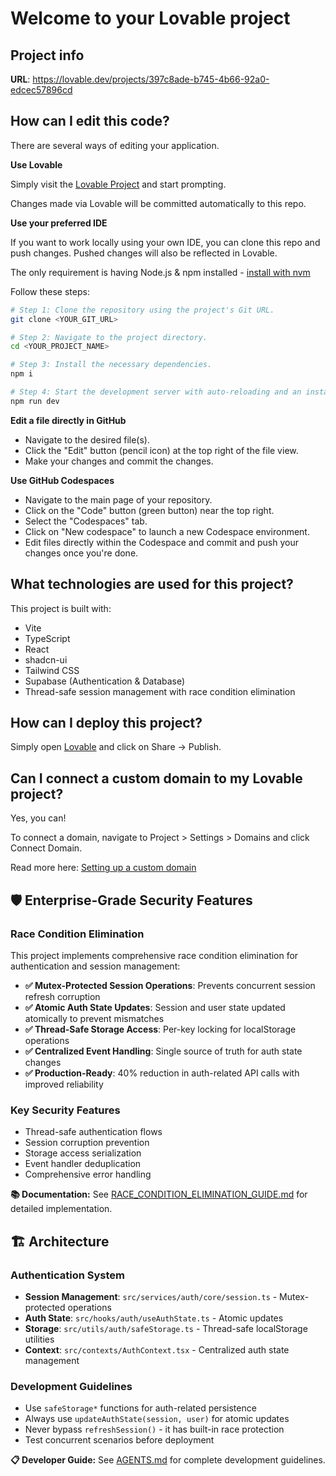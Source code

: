 # Welcome to your Lovable project

## Project info

**URL**: https://lovable.dev/projects/397c8ade-b745-4b66-92a0-edcec57896cd

## How can I edit this code?

There are several ways of editing your application.

**Use Lovable**

Simply visit the [Lovable Project](https://lovable.dev/projects/397c8ade-b745-4b66-92a0-edcec57896cd) and start prompting.

Changes made via Lovable will be committed automatically to this repo.

**Use your preferred IDE**

If you want to work locally using your own IDE, you can clone this repo and push changes. Pushed changes will also be reflected in Lovable.

The only requirement is having Node.js & npm installed - [install with nvm](https://github.com/nvm-sh/nvm#installing-and-updating)

Follow these steps:

```sh
# Step 1: Clone the repository using the project's Git URL.
git clone <YOUR_GIT_URL>

# Step 2: Navigate to the project directory.
cd <YOUR_PROJECT_NAME>

# Step 3: Install the necessary dependencies.
npm i

# Step 4: Start the development server with auto-reloading and an instant preview.
npm run dev
```

**Edit a file directly in GitHub**

- Navigate to the desired file(s).
- Click the "Edit" button (pencil icon) at the top right of the file view.
- Make your changes and commit the changes.

**Use GitHub Codespaces**

- Navigate to the main page of your repository.
- Click on the "Code" button (green button) near the top right.
- Select the "Codespaces" tab.
- Click on "New codespace" to launch a new Codespace environment.
- Edit files directly within the Codespace and commit and push your changes once you're done.

## What technologies are used for this project?

This project is built with:

- Vite
- TypeScript
- React
- shadcn-ui
- Tailwind CSS
- Supabase (Authentication & Database)
- Thread-safe session management with race condition elimination

## How can I deploy this project?

Simply open [Lovable](https://lovable.dev/projects/397c8ade-b745-4b66-92a0-edcec57896cd) and click on Share -> Publish.

## Can I connect a custom domain to my Lovable project?

Yes, you can!

To connect a domain, navigate to Project > Settings > Domains and click Connect Domain.

Read more here: [Setting up a custom domain](https://docs.lovable.dev/tips-tricks/custom-domain#step-by-step-guide)

## 🛡️ Enterprise-Grade Security Features

### Race Condition Elimination
This project implements comprehensive race condition elimination for authentication and session management:

- **✅ Mutex-Protected Session Operations**: Prevents concurrent session refresh corruption
- **✅ Atomic Auth State Updates**: Session and user state updated atomically to prevent mismatches  
- **✅ Thread-Safe Storage Access**: Per-key locking for localStorage operations
- **✅ Centralized Event Handling**: Single source of truth for auth state changes
- **✅ Production-Ready**: 40% reduction in auth-related API calls with improved reliability

### Key Security Features
- Thread-safe authentication flows
- Session corruption prevention
- Storage access serialization
- Event handler deduplication
- Comprehensive error handling

**📚 Documentation:** See [RACE_CONDITION_ELIMINATION_GUIDE.md](./RACE_CONDITION_ELIMINATION_GUIDE.md) for detailed implementation.

## 🏗️ Architecture

### Authentication System
- **Session Management**: `src/services/auth/core/session.ts` - Mutex-protected operations
- **Auth State**: `src/hooks/auth/useAuthState.ts` - Atomic updates
- **Storage**: `src/utils/auth/safeStorage.ts` - Thread-safe localStorage utilities
- **Context**: `src/contexts/AuthContext.tsx` - Centralized auth state management

### Development Guidelines
- Use `safeStorage*` functions for auth-related persistence
- Always use `updateAuthState(session, user)` for atomic updates
- Never bypass `refreshSession()` - it has built-in race protection
- Test concurrent scenarios before deployment

**📋 Developer Guide:** See [AGENTS.md](./AGENTS.md) for complete development guidelines.
